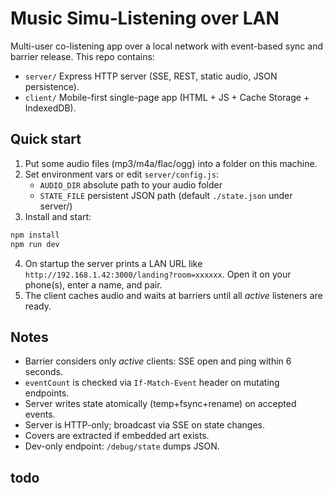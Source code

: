 # Music Simu‑Listening over LAN

Multi-user co-listening app over a local network with event-based sync and barrier release.
This repo contains:
- `server/` Express HTTP server (SSE, REST, static audio, JSON persistence).
- `client/` Mobile-first single-page app (HTML + JS + Cache Storage + IndexedDB).

## Quick start

1. Put some audio files (mp3/m4a/flac/ogg) into a folder on this machine.
2. Set environment vars or edit `server/config.js`:
   - `AUDIO_DIR` absolute path to your audio folder
   - `STATE_FILE` persistent JSON path (default `./state.json` under server/)
3. Install and start:

```bash
npm install
npm run dev
```

4. On startup the server prints a LAN URL like `http://192.168.1.42:3000/landing?room=xxxxxx`.
   Open it on your phone(s), enter a name, and pair.
5. The client caches audio and waits at barriers until all *active* listeners are ready.

## Notes
- Barrier considers only *active* clients: SSE open and ping within 6 seconds.
- `eventCount` is checked via `If-Match-Event` header on mutating endpoints.
- Server writes state atomically (temp+fsync+rename) on accepted events.
- Server is HTTP-only; broadcast via SSE on state changes.
- Covers are extracted if embedded art exists.
- Dev-only endpoint: `/debug/state` dumps JSON.

## todo
